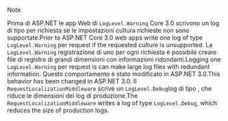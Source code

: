 > [!NOTE]
> <span data-ttu-id="fea39-101">Prima di ASP.NET le app Web di `LogLevel.Warning` Core 3.0 scrivono un log di tipo per richiesta se le impostazioni cultura richieste non sono supportate.</span><span class="sxs-lookup"><span data-stu-id="fea39-101">Prior to ASP.NET Core 3.0 web apps write one log of type `LogLevel.Warning` per request if the requested culture is unsupported.</span></span> <span data-ttu-id="fea39-102">La `LogLevel.Warning` registrazione di uno per ogni richiesta è possibile creare file di registro di grandi dimensioni con informazioni ridondanti.</span><span class="sxs-lookup"><span data-stu-id="fea39-102">Logging one `LogLevel.Warning` per request is can make large log files with redundant information.</span></span> <span data-ttu-id="fea39-103">Questo comportamento è stato modificato in ASP.NET 3.0.</span><span class="sxs-lookup"><span data-stu-id="fea39-103">This behavior has been changed in ASP.NET 3.0.</span></span> <span data-ttu-id="fea39-104">Il `RequestLocalizationMiddleware` scrive un `LogLevel.Debug`log di tipo , che riduce le dimensioni dei log di produzione.</span><span class="sxs-lookup"><span data-stu-id="fea39-104">The `RequestLocalizationMiddleware` writes a log of type `LogLevel.Debug`, which reduces the size of production logs.</span></span>